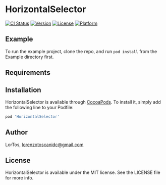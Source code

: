 # HorizontalSelector

[![CI Status](https://img.shields.io/travis/LorTos/HorizontalSelector.svg?style=flat)](https://travis-ci.org/LorTos/HorizontalSelector)
[![Version](https://img.shields.io/cocoapods/v/HorizontalSelector.svg?style=flat)](https://cocoapods.org/pods/HorizontalSelector)
[![License](https://img.shields.io/cocoapods/l/HorizontalSelector.svg?style=flat)](https://cocoapods.org/pods/HorizontalSelector)
[![Platform](https://img.shields.io/cocoapods/p/HorizontalSelector.svg?style=flat)](https://cocoapods.org/pods/HorizontalSelector)

## Example

To run the example project, clone the repo, and run `pod install` from the Example directory first.

## Requirements

## Installation

HorizontalSelector is available through [CocoaPods](https://cocoapods.org). To install
it, simply add the following line to your Podfile:

```ruby
pod 'HorizontalSelector'
```

## Author

LorTos, lorenzotoscanidc@gmail.com

## License

HorizontalSelector is available under the MIT license. See the LICENSE file for more info.
